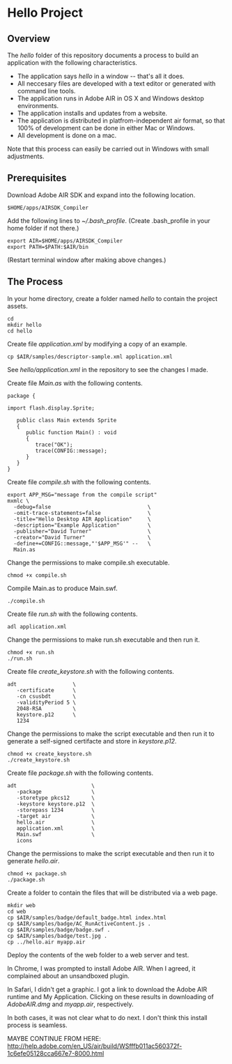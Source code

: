 # Hello Project

## Overview

The _hello_ folder of this repository documents a process
to build an application with the following characteristics.

- The application says _hello_ in a window -- that's all it does.
- All neccesary files are developed with a text editor or generated with command line tools.
- The application runs in Adobe AIR in OS X and Windows desktop environments.
- The application installs and updates from a website.
- The application is distributed in platfrom-independent air format, so that 100% of development can be done in either Mac or Windows.
- All development is done on a mac.

Note that this process can easily be carried out in Windows
with small adjustments.

## Prerequisites

Download Adobe AIR SDK and expand into the following location.

    $HOME/apps/AIRSDK_Compiler

Add the following lines to _~/.bash_profile_.
(Create .bash_profile in your home folder if not there.)

    export AIR=$HOME/apps/AIRSDK_Compiler
    export PATH=$PATH:$AIR/bin

(Restart terminal window after making above changes.)

## The Process

In your home directory, create a folder named _hello_ to contain the project assets.

    cd
    mkdir hello
    cd hello

Create file _application.xml_ by modifying a copy of an example.

    cp $AIR/samples/descriptor-sample.xml application.xml

See _hello/application.xml_ in the repository to see the changes I made.

Create file _Main.as_ with the following contents.

```
package {

import flash.display.Sprite;

   public class Main extends Sprite
   { 
      public function Main() : void
      { 
         trace("OK");
         trace(CONFIG::message);
      }
   }
}
```

Create file _compile.sh_ with the following contents.

```
export APP_MSG="message from the compile script"
mxmlc \
  -debug=false                               \
  -omit-trace-statements=false               \
  -title="Hello Desktop AIR Application"     \
  -description="Example Application"         \
  -publisher="David Turner"                  \
  -creator="David Turner"                    \
  -define+=CONFIG::message,"'$APP_MSG'" --   \
  Main.as
```

Change the permissions to make compile.sh executable.

    chmod +x compile.sh

Compile Main.as to produce Main.swf.

    ./compile.sh

Create file _run.sh_ with the following contents.

```
adl application.xml
```

Change the permissions to make run.sh executable and then run it.

    chmod +x run.sh
    ./run.sh

Create file _create_keystore.sh_ with the following contents.

```
adt                  \
   -certificate      \
   -cn csusbdt       \
   -validityPeriod 5 \
   2048-RSA          \
   keystore.p12      \
   1234
```

Change the permissions to make the script executable and then run it
to generate a self-signed certifacte and store in _keystore.p12_.

    chmod +x create_keystore.sh
    ./create_keystore.sh

Create file _package.sh_ with the following contents.

```
adt                        \
   -package                \
   -storetype pkcs12       \
   -keystore keystore.p12  \
   -storepass 1234         \
   -target air             \
   hello.air               \
   application.xml         \
   Main.swf                \
   icons
```

Change the permissions to make the script executable and then run it
to generate _hello.air_.

    chmod +x package.sh
    ./package.sh

Create a folder to contain the files that will be distributed via a web page.

    mkdir web
    cd web
    cp $AIR/samples/badge/default_badge.html index.html
    cp $AIR/samples/badge/AC_RunActiveContent.js .
    cp $AIR/samples/badge/badge.swf .
    cp $AIR/samples/badge/test.jpg .
    cp ../hello.air myapp.air

Deploy the contents of the web folder to a web server and test.

In Chrome, I was prompted to install Adobe AIR.
When I agreed, it complained about an unsandboxed plugin.

In Safari, I didn't get a graphic.  I got a link to download the
Adobe AIR runtime and My Application.  Clicking on these results in 
downloading of _AdobeAIR.dmg_ and _myapp.air_, respectively.

In both cases, it was not clear what to do next.
I don't think this install process is seamless.

MAYBE CONTINUE FROM HERE: http://help.adobe.com/en_US/air/build/WSfffb011ac560372f-1c6efe05128cca667e7-8000.html



